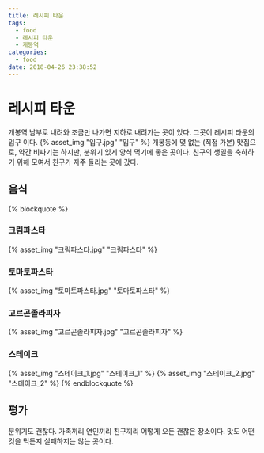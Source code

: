 ```yaml
---
title: 레시피 타운
tags:
  - food
  - 레시피 타운
  - 개봉역
categories:
  - food
date: 2018-04-26 23:38:52
---
```

# 레시피 타운
개봉역 남부로 내려와 조금만 나가면 지하로 내려가는 곳이 있다.
그곳이 레시피 타운의 입구 이다.
{% asset_img "입구.jpg" "입구" %}
개봉동에 몇 없는 (직접 가본) 맛집으로, 약간 비싸기는 하지만, 분위기 있게 양식 먹기에 좋은 곳이다.
친구의 생일을 축하하기 위해 모여서 친구가 자주 들리는 곳에 갔다.

## 음식
{% blockquote %}
### 크림파스타
{% asset_img "크림파스타.jpg" "크림파스타" %}
### 토마토파스타
{% asset_img "토마토파스타.jpg" "토마토파스타" %}
### 고르곤졸라피자
{% asset_img "고르곤졸라피자.jpg" "고르곤졸라피자" %}
### 스테이크
{% asset_img "스테이크_1.jpg" "스테이크_1" %}
{% asset_img "스테이크_2.jpg" "스테이크_2" %}
{% endblockquote %}


## 평가
분위기도 괜찮다. 가족끼리 연인끼리 친구끼리 어떻게 오든 괜찮은 장소이다.
맛도 어떤것을 먹든지 실패하지는 않는 곳이다.

